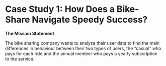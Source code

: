 # Case Study 1: How Does a Bike-Share Navigate Speedy Success?

 
**The Mission Statement**

The bike sharing company wants to analyze their user data to find the main differences in behaviour between their two types of users, the “casual” who pays for each ride and the annual member who pays a yearly subscription to the service.

